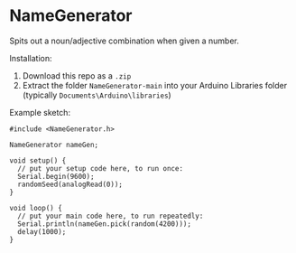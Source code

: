 # NameGenerator
Spits out a noun/adjective combination when given a number.

Installation:
1. Download this repo as a `.zip`
2. Extract the folder `NameGenerator-main` into your Arduino Libraries folder (typically `Documents\Arduino\libraries`)

Example sketch:

```
#include <NameGenerator.h>

NameGenerator nameGen;

void setup() {
  // put your setup code here, to run once:
  Serial.begin(9600);
  randomSeed(analogRead(0));
}

void loop() {
  // put your main code here, to run repeatedly:
  Serial.println(nameGen.pick(random(4200)));
  delay(1000);
}
```
